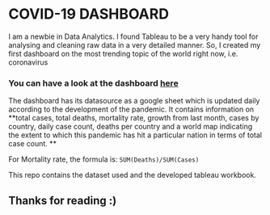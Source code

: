 # COVID-19 DASHBOARD

I am a newbie in Data Analytics. I found Tableau to be a very handy tool for analysing and cleaning raw data in a very detailed manner.
So, I created my first dashboard on the most trending topic of the world right now, i.e. coronavirus

### You can have a look at the dashboard [here](https://public.tableau.com/profile/satyam.saran#!/vizhome/CovidData_16067225667820/Covid-19Dashboard)

The dashboard has its datasource as a google sheet which is updated daily according to the development of the pandemic.
It contains information on **total cases, total deaths, mortality rate, growth from last month, cases by country, daily case count,
deaths per country and a world map indicating the extent to which this pandemic has hit a particular nation in terms of total case count. **

For Mortality rate, the formula is: `SUM(Deaths)/SUM(Cases)`

This repo contains the dataset used and the developed tableau workbook.

## Thanks for reading :) 
